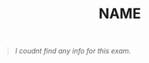 <h1 align="center">NAME</h1>
    <br>

<blockquote>
<i>I coudnt find any info for this exam.</i>
</blockquote>

